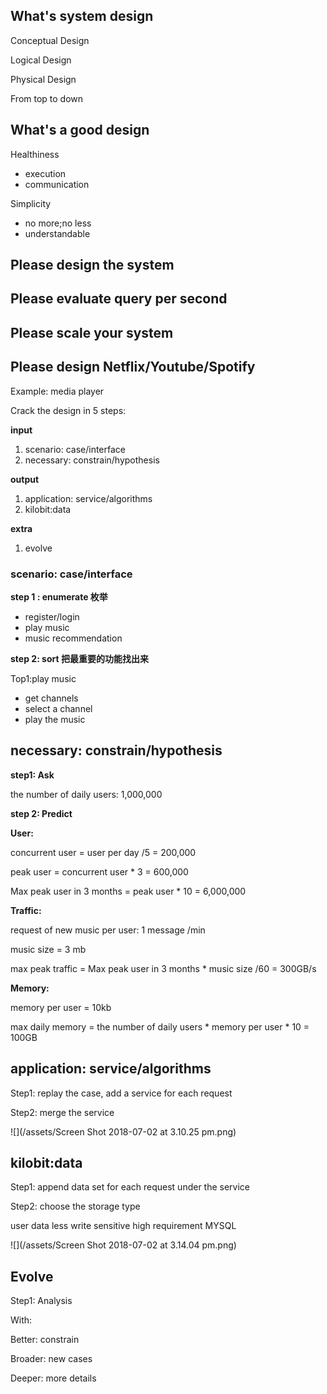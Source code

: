## What's system design

Conceptual Design

Logical Design

Physical Design

From top to down

## What's a good design

Healthiness

* execution
* communication

Simplicity

* no more;no less
* understandable

## Please design the system

## Please evaluate query per second

## Please scale your system

## Please design Netflix/Youtube/Spotify

Example: media player

Crack the design in 5 steps:

**input**

1. scenario: case/interface
2. necessary: constrain/hypothesis

**output**

1. application: service/algorithms
2. kilobit:data

**extra**

1. evolve

### scenario: case/interface

**step 1 : enumerate  枚举**

* register/login
* play music
* music recommendation

**step 2: sort 把最重要的功能找出来**

Top1:play music

* get channels
* select a channel
* play the music

## necessary: constrain/hypothesis

**step1: Ask**

the number of daily users: 1,000,000

**step 2: Predict**

**User:**

concurrent user = user per day /5 = 200,000

peak user = concurrent user \* 3 = 600,000

Max peak user in 3 months = peak user \* 10 = 6,000,000

**Traffic:**

request of new music per user: 1 message /min

music size = 3 mb

max peak traffic = Max peak user in 3 months \* music size /60 = 300GB/s

**Memory:**

memory per user = 10kb

max daily memory = the number of daily users \* memory per user \* 10 = 100GB

## application: service/algorithms

Step1: replay the case, add a service for each request

Step2: merge the service

![](/assets/Screen Shot 2018-07-02 at 3.10.25 pm.png)

## kilobit:data

Step1: append data set for each request under the service

Step2: choose the storage type

user data less write sensitive high requirement MYSQL

![](/assets/Screen Shot 2018-07-02 at 3.14.04 pm.png)

## Evolve

Step1: Analysis

With:

Better: constrain

Broader: new cases

Deeper: more details

